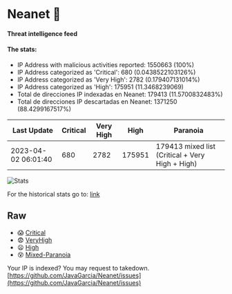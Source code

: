 # Neanet :hocho:
#### Threat intelligence feed
#### The stats:

- IP Address with malicious activities reported: 1550663 (100%)
- IP Address categorized as 'Critical':  680 (0.0438522103126%)
- IP Address categorized as 'Very High':  2782 (0.179407131014%)
- IP Address categorized as 'High':  175951 (11.3468239069)
- Total de direcciones IP indexadas en Neanet:  179413 (11.5700832483%)
- Total de direcciones IP descartadas en Neanet:  1371250 (88.4299167517%)

| Last Update | Critical | Very High | High | Paranoia |
| --- | --- | --- | --- | --- |
| 2023-04-02 06:01:40 | 680 | 2782 | 175951 | 179413 mixed list (Critical + Very High + High)|

![Stats](https://docs.google.com/spreadsheets/d/e/2PACX-1vSnaNMIXVabIpDJjufMlzH7poXnshF3mgd8Is1g9ytUEzVsP5my4Trn8f-xkoLLQ38xpL3HtmUexLo6/pubchart?oid=501124687&format=image)

For the historical stats go to: [link](/stats.csv)
## Raw
- :scream: [Critical](https://raw.githubusercontent.com/JavaGarcia/Neanet/master/blacklists/neanet_critical.txt)
- :fearful: [VeryHigh](https://raw.githubusercontent.com/JavaGarcia/Neanet/master/blacklists/neanet_veryHigh.txtt)
- :frowning: [High](https://raw.githubusercontent.com/JavaGarcia/Neanet/master/blacklists/neanet_high.txt)
- :dizzy_face: [Mixed-Paranoia](https://raw.githubusercontent.com/JavaGarcia/Neanet/master/blacklists/neanet_all.txt)


Your IP is indexed? You may request to takedown. [https://github.com/JavaGarcia/Neanet/issues](https://github.com/JavaGarcia/Neanet/issues)






















































































































































































































































































































































































































































































































































































































































































































































































































































































































































































































































































































































































































































































































































































































































































































































































































































































































































































































































































































































































































































































































































































































































































































































































































































































































































































































































































































































































































































































































































































































































































































































































































































































































































































































































































































































































































































































































































































































































































































































































































































































































































































































































































































































































































































































































































































































































































































































































































































































































































































































































































































































































































































































































































































































































































































































































































































































































































































































































































































































































































































































































































































































































































































































































































































































































































































































































































































































































































































































































































































































































































































































































































































































































































































































































































































































































































































































































































































































































































































































































































































































































































































































































































































































































































































































































































































































































































































































































































































































































































































































































































































































































































































































































































































































































































































































































































































































































































































































































































































































































































































































































































































































































































































































































































































































































